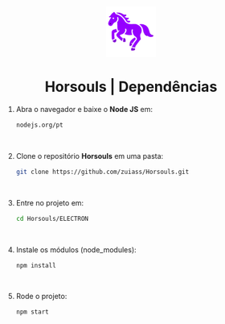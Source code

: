 <div align="center">
   <img width=100px height=100px src="PROJETO/Frontend/Imagens/horse.png">
   <h1>Horsouls | Dependências</h1>
</div>

1. Abra o navegador e baixe o **Node JS** em:
   
   ```bash
   nodejs.org/pt
<br>

2. Clone o repositório **Horsouls** em uma pasta:
   
   ```bash
   git clone https://github.com/zuiass/Horsouls.git
<br>

3. Entre no projeto em:

   ```bash
   cd Horsouls/ELECTRON
<br>

4. Instale os módulos (node_modules):

   ```bash
   npm install
<br>

5. Rode o projeto:

   ```bash
   npm start
<br>
